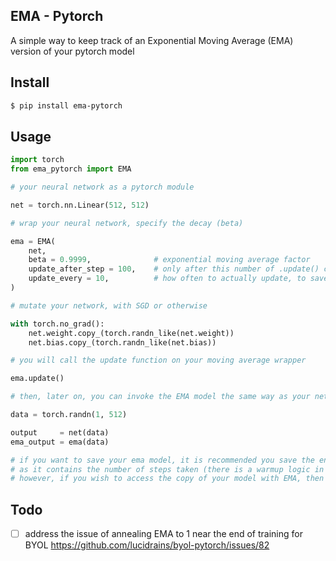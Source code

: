 ## EMA - Pytorch

A simple way to keep track of an Exponential Moving Average (EMA) version of your pytorch model

## Install

```bash
$ pip install ema-pytorch
```

## Usage

```python
import torch
from ema_pytorch import EMA

# your neural network as a pytorch module

net = torch.nn.Linear(512, 512)

# wrap your neural network, specify the decay (beta)

ema = EMA(
    net,
    beta = 0.9999,              # exponential moving average factor
    update_after_step = 100,    # only after this number of .update() calls will it start updating
    update_every = 10,          # how often to actually update, to save on compute (updates every 10th .update() call)
)

# mutate your network, with SGD or otherwise

with torch.no_grad():
    net.weight.copy_(torch.randn_like(net.weight))
    net.bias.copy_(torch.randn_like(net.bias))

# you will call the update function on your moving average wrapper

ema.update()

# then, later on, you can invoke the EMA model the same way as your network

data = torch.randn(1, 512)

output     = net(data)
ema_output = ema(data)

# if you want to save your ema model, it is recommended you save the entire wrapper
# as it contains the number of steps taken (there is a warmup logic in there, recommended by @crowsonkb, validated for a number of projects now)
# however, if you wish to access the copy of your model with EMA, then it will live at ema.ema_model
```

## Todo

- [ ] address the issue of annealing EMA to 1 near the end of training for BYOL https://github.com/lucidrains/byol-pytorch/issues/82
